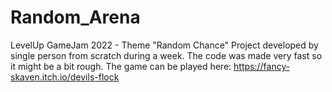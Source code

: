# Random_Arena
 LevelUp GameJam 2022 - Theme "Random Chance"
 Project developed by single person from scratch during a week.
 The code was made very fast so it might be a bit rough.
 The game can be played here: https://fancy-skaven.itch.io/devils-flock
